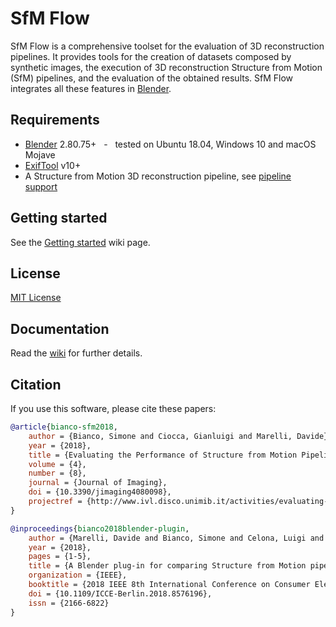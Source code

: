 
# SfM Flow

SfM Flow is a comprehensive toolset for the evaluation of 3D reconstruction pipelines. It provides tools for the creation of datasets composed by synthetic images, the execution of 3D reconstruction Structure from Motion (SfM) pipelines, and the evaluation of the obtained results. SfM Flow integrates all these features in [Blender](https://www.blender.org).

## Requirements

- [Blender](https://www.blender.org/download/releases/) 2.80.75+ &nbsp; - &nbsp; tested on Ubuntu 18.04, Windows 10 and macOS Mojave
- [ExifTool](https://exiftool.org/) v10+
- A Structure from Motion 3D reconstruction pipeline, see [pipeline support](https://github.com/davidemarelli/sfm_flow/wiki/Reconstruction-pipelines)

## Getting started

See the [Getting started](https://github.com/davidemarelli/sfm_flow/wiki/Getting-started) wiki page.

## License

[MIT License](LICENSE)

## Documentation

Read the [wiki](https://github.com/davidemarelli/sfm_flow/wiki) for further details.

## Citation

If you use this software, please cite these papers:

```BibTeX
@article{bianco-sfm2018,
    author = {Bianco, Simone and Ciocca, Gianluigi and Marelli, Davide},
    year = {2018},
    title = {Evaluating the Performance of Structure from Motion Pipelines},
    volume = {4},
    number = {8},
    journal = {Journal of Imaging},
    doi = {10.3390/jimaging4080098},
    projectref = {http://www.ivl.disco.unimib.it/activities/evaluating-the-performance-of-structure-from-motion-pipelines/}
}
```

```BibTeX
@inproceedings{bianco2018blender-plugin,
    author = {Marelli, Davide and Bianco, Simone and Celona, Luigi and Ciocca, Gianluigi},
    year = {2018},
    pages = {1-5},
    title = {A Blender plug-in for comparing Structure from Motion pipelines},
    organization = {IEEE},
    booktitle = {2018 IEEE 8th International Conference on Consumer Electronics - Berlin (ICCE-Berlin)},
    doi = {10.1109/ICCE-Berlin.2018.8576196},
    issn = {2166-6822}
}
```
